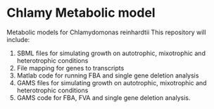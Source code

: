 # Chlamy Metabolic model
Metabolic models for Chlamydomonas reinhardtii
This repository will include:
1. SBML files for simulating growth on autotrophic, mixotrophic and heterotrophic conditions
2. File mapping for genes to transcripts
3. Matlab code for running FBA and single gene deletion analysis
4. GAMS files for simulating growth on autotrophic, mixotrophic and heterotrophic conditions
5. GAMS code for FBA, FVA and single gene deletion analysis.
